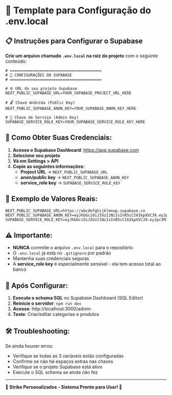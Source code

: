 # 🔑 Template para Configuração do .env.local

## 📋 Instruções para Configurar o Supabase

**Crie um arquivo chamado `.env.local` na raiz do projeto** com o seguinte conteúdo:

```env
# ========================================
# 🔑 CONFIGURAÇÕES DO SUPABASE
# ========================================

# 🌐 URL do seu projeto Supabase
NEXT_PUBLIC_SUPABASE_URL=YOUR_SUPABASE_PROJECT_URL_HERE

# 🔓 Chave Anônima (Public Key)
NEXT_PUBLIC_SUPABASE_ANON_KEY=YOUR_SUPABASE_ANON_KEY_HERE

# 🔐 Chave de Serviço (Admin Key)
SUPABASE_SERVICE_ROLE_KEY=YOUR_SUPABASE_SERVICE_ROLE_KEY_HERE
```

## 🎯 Como Obter Suas Credenciais:

1. **Acesse o Supabase Dashboard**: https://app.supabase.com
2. **Selecione seu projeto**
3. **Vá em Settings > API**
4. **Copie as seguintes informações**:
   - **Project URL** → `NEXT_PUBLIC_SUPABASE_URL`
   - **anon/public key** → `NEXT_PUBLIC_SUPABASE_ANON_KEY`
   - **service_role key** → `SUPABASE_SERVICE_ROLE_KEY`

## 📝 Exemplo de Valores Reais:

```env
NEXT_PUBLIC_SUPABASE_URL=https://abcdefghijklmnop.supabase.co
NEXT_PUBLIC_SUPABASE_ANON_KEY=eyJhbGciOiJIUzI1NiIsInR5cCI6IkpXVCJ9.eyJpc3MiOiJzdXBhYmFzZSIsInJlZiI6ImFiY2RlZmdoaWprbG1ub3AiLCJyb2xlIjoiYW5vbiIsImlhdCI6MTY0NjA2NzI2MCwiZXhwIjoxOTYxNjQzMjYwfQ.exemplo_signature_aqui
SUPABASE_SERVICE_ROLE_KEY=eyJhbGciOiJIUzI1NiIsInR5cCI6IkpXVCJ9.eyJpc3MiOiJzdXBhYmFzZSIsInJlZiI6ImFiY2RlZmdoaWprbG1ub3AiLCJyb2xlIjoic2VydmljZV9yb2xlIiwiaWF0IjoxNjQ2MDY3MjYwLCJleHAiOjE5NjE2NDMyNjB9.exemplo_service_signature_aqui
```

## ⚠️ Importante:

- **NUNCA** commite o arquivo `.env.local` para o repositório
- O `.env.local` já está no `.gitignore` por padrão
- Mantenha suas credenciais seguras
- A **service_role key** é especialmente sensível - ela tem acesso total ao banco

## 🚀 Após Configurar:

1. **Execute o schema SQL** no Supabase Dashboard (SQL Editor)
2. **Reinicie o servidor**: `npm run dev`
3. **Acesse**: http://localhost:3000/admin
4. **Teste**: Criar/editar categorias e produtos

## 🛠️ Troubleshooting:

Se ainda houver erros:
- Verifique se todas as 3 variáveis estão configuradas
- Confirme se não há espaços extras nas chaves
- Verifique se o projeto Supabase está ativo
- Execute o SQL schema se ainda não fez

---

**🎨 Strike Personalizados - Sistema Pronto para Usar! 🎨** 